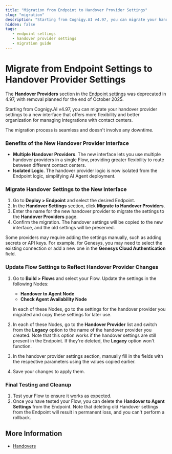 ```yaml
---
title: "Migration from Endpoint to Handover Provider Settings" 
slug: "migration"
description: "Starting from Cognigy.AI v4.97, you can migrate your handover provider settings to a new interface that provides more flexibility and better organization."
hidden: false
tags:
   - endpoint settings
   - handover provider settings
   - migration guide
---
```


# Migrate from Endpoint Settings to Handover Provider Settings

The **Handover Providers** section in the [Endpoint settings](../../ai/deploy/endpoints/handover-settings.md) was deprecated in 4.97, with removal planned for the end of October 2025. 

Starting from Cognigy.AI v4.97, you can migrate your handover provider settings to a new interface that offers more flexibility and better organization for managing integrations with contact centers.

The migration process is seamless and doesn't involve any downtime.

### Benefits of the New Handover Provider Interface

- **Multiple Handover Providers**. The new interface lets you use multiple handover providers in a single Flow, providing greater flexibility to route between different contact centers.
- **Isolated Logic**. The handover provider logic is now isolated from the Endpoint logic, simplifying AI Agent deployment.

### Migrate Handover Settings to the New Interface

1. Go to **Deploy > Endpoint** and select the desired Endpoint.
2. In the **Handover Settings** section, click **Migrate to Handover Providers**.
3. Enter the name for the new handover provider to migrate the settings to the **Handover Providers** page.
4. Confirm the migration. The handover settings will be copied to the new interface, and the old settings will be preserved.

Some providers may require adding the settings manually, such as adding secrets or API keys.
For example, for Genesys, you may need to select the existing connection or add a new one in the **Genesys Cloud Authentication** field.

### Update Flow Settings to Reflect Handover Provider Changes

1. Go to **Build > Flows** and select your Flow. Update the settings in the following Nodes:
    - **Handover to Agent Node**
    - **Check Agent Availability Node**
   
    In each of these Nodes, go to the settings for the handover provider you migrated and copy these settings for later use.

2. In each of these Nodes, go to the **Handover Provider** list and switch from the **Legacy** option to the name of the handover provider you created. Note that this option works if the handover settings are still present in the Endpoint. If they're deleted, the **Legacy** option won't function.
3. In the handover provider settings section, manually fill in the fields with the respective parameters using the values copied earlier.
4. Save your changes to apply them.

### Final Testing and Cleanup

1. Test your Flow to ensure it works as expected. 
2. Once you have tested your Flow, you can delete the **Handover to Agent Settings** from the Endpoint. Note that deleting old Handover settings from the Endpoint will result in permanent loss, and you can't perform a rollback.

## More Information

- [Handovers](handovers.md)